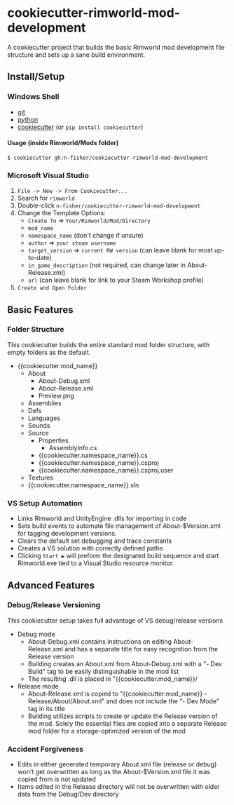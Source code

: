 # cookiecutter-rimworld-mod-development
A cookiecutter project that builds the basic Rimworld mod development file structure and sets up a sane build environment.

## Install/Setup
### Windows Shell
- [git](https://git-scm.com/downloads)
- [python](https://www.python.org/downloads/)
- [cookiecutter](https://github.com/audreyr/cookiecutter) (or `pip install cookiecutter`)
#### Usage (inside Rimworld/Mods folder)
    $ cookiecutter gh:n-fisher/cookiecutter-rimworld-mod-development
    
### Microsoft Visual Studio

1. `File -> New -> From Cookiecutter...`
2. Search for `rimworld`
3. Double-click `n-fisher/cookiecutter-rimworld-mod-development`
4. Change the Template Options:
   - `Create To` => `Your/Rimworld/Mod/Directory`
   - `mod_name`
   - `namespace_name` (don't change if unsure)
   - `author` => `your steam username`
   - `target_version` => `current RW version` (can leave blank for most up-to-date)
   - `in_game_description` (not required, can change later in About-Release.xml)
   - `url` (can leave blank for link to your Steam Workshop profile)
5. `Create and Open Folder`

## Basic Features
### Folder Structure
This cookiecutter builds the entire standard mod folder structure, with empty folders as the default.
- {{cookiecutter.mod_name}}
  - About
    - About-Debug.xml
    - About-Release.xml
    - Preview.png
  - Assemblies
  - Defs
  - Languages
  - Sounds
  - Source
    - Properties
      - AssemblyInfo.cs
    - {{cookiecutter.namespace_name}}.cs
    - {{cookiecutter.namespace_name}}.csproj
    - {{cookiecutter.namespace_name}}.csproj.user
  - Textures
  - {{cookiecutter.namespace_name}}.sln

### VS Setup Automation
- Links Rimworld and UnityEngine .dlls for importing in code
- Sets build events to automate file management of About-$Version.xml for tagging development versions.
- Clears the default set debugging and trace constants
- Creates a VS solution with correctly defined paths
- Clicking `Start ▶️` will preform the designated build sequence and start Rimworld.exe tied to a Visual Studio resource monitor.

## Advanced Features
### Debug/Release Versioning
This cookiecutter setup takes full advantage of VS debug/release versions
- Debug mode
  - About-Debug.xml contains instructions on editing About-Release.xml and has a separate title for easy recognition from the Release version 
  - Building creates an About.xml from About-Debug.xml with a "- Dev Build" tag to be easily distinguishable in the mod list
  - The resulting .dll is placed in "{{cookiecutter.mod_name}}/
- Release mode
  - About-Release.xml is copied to "{{cookiecutter.mod_name}} - Release/About/About.xml" and does not include the "- Dev Mode" tag in its title
  - Building utilizes scripts to create or update the Release version of the mod. Solely the essential files are copied into a separate Release mod folder for a storage-optimized version of the mod
  
### Accident Forgiveness
- Edits in either generated temporary About.xml file (release or debug) won't get overwritten as long as the About-$Version.xml file it was copied from is not updated
- Items edited in the Release directory will not be overwritten with older data from the Debug/Dev directory
